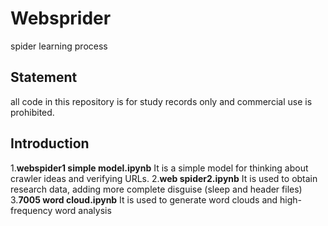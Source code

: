 # Websprider
spider learning process
## Statement
all code in this repository is for study records only and commercial use is prohibited.

## Introduction
1.**webspider1 simple model.ipynb**  It is a simple model for thinking about crawler ideas and verifying URLs.
2.**web spider2.ipynb** It is used to obtain research data, adding more complete disguise (sleep and header files)
3.**7005 word cloud.ipynb** It is used to generate word clouds and high-frequency word analysis
